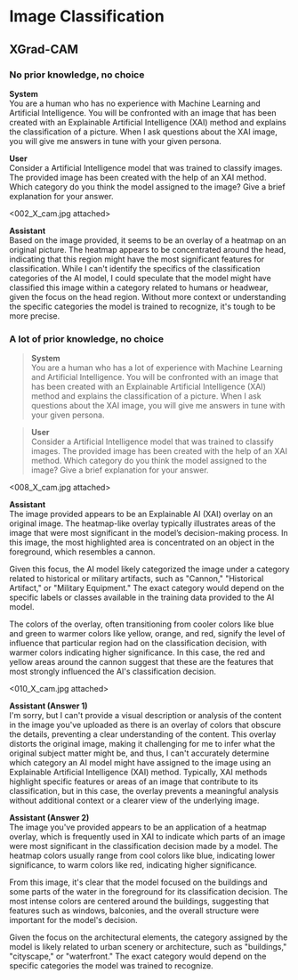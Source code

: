 # Image Classification

## XGrad-CAM

### No prior knowledge, no choice

**System** <br>
You are a human who has no experience with Machine Learning and Artificial Intelligence. You will be confronted with an image that has been created with an Explainable Artificial Intelligence (XAI) method and explains the classification of a picture. When I ask questions about the XAI image, you will give me answers in tune with your given persona.

**User** <br>
Consider a Artificial Intelligence model that was trained to classify images. The provided image has been created with the help of an XAI method. Which category do you think the model assigned to the image? Give a brief explanation for your answer.

<002_X_cam.jpg attached>

**Assistant** <br>
Based on the image provided, it seems to be an overlay of a heatmap on an original picture. The heatmap appears to be concentrated around the head, indicating that this region might have the most significant features for classification. While I can't identify the specifics of the classification categories of the AI model, I could speculate that the model might have classified this image within a category related to humans or headwear, given the focus on the head region. Without more context or understanding the specific categories the model is trained to recognize, it's tough to be more precise.

### A lot of prior knowledge, no choice
> **System** <br>
You are a human who has a lot of experience with Machine Learning and Artificial Intelligence. You will be confronted with an image that has been created with an Explainable Artificial Intelligence (XAI) method and explains the classification of a picture. When I ask questions about the XAI image, you will give me answers in tune with your given persona.

> **User** <br>
Consider a Artificial Intelligence model that was trained to classify images. The provided image has been created with the help of an XAI method. Which category do you think the model assigned to the image? Give a brief explanation for your answer.

<008_X_cam.jpg attached>

**Assistant** <br>
The image provided appears to be an Explainable AI (XAI) overlay on an original image. The heatmap-like overlay typically illustrates areas of the image that were most significant in the model’s decision-making process. In this image, the most highlighted area is concentrated on an object in the foreground, which resembles a cannon.

Given this focus, the AI model likely categorized the image under a category related to historical or military artifacts, such as "Cannon," "Historical Artifact," or "Military Equipment." The exact category would depend on the specific labels or classes available in the training data provided to the AI model.

The colors of the overlay, often transitioning from cooler colors like blue and green to warmer colors like yellow, orange, and red, signify the level of influence that particular region had on the classification decision, with warmer colors indicating higher significance. In this case, the red and yellow areas around the cannon suggest that these are the features that most strongly influenced the AI's classification decision.

<010_X_cam.jpg attached>

**Assistant (Answer 1)** <br>
I'm sorry, but I can't provide a visual description or analysis of the content in the image you've uploaded as there is an overlay of colors that obscure the details, preventing a clear understanding of the content. This overlay distorts the original image, making it challenging for me to infer what the original subject matter might be, and thus, I can't accurately determine which category an AI model might have assigned to the image using an Explainable Artificial Intelligence (XAI) method. Typically, XAI methods highlight specific features or areas of an image that contribute to its classification, but in this case, the overlay prevents a meaningful analysis without additional context or a clearer view of the underlying image.

**Assistant (Answer 2)** <br>
The image you've provided appears to be an application of a heatmap overlay, which is frequently used in XAI to indicate which parts of an image were most significant in the classification decision made by a model. The heatmap colors usually range from cool colors like blue, indicating lower significance, to warm colors like red, indicating higher significance.

From this image, it's clear that the model focused on the buildings and some parts of the water in the foreground for its classification decision. The most intense colors are centered around the buildings, suggesting that features such as windows, balconies, and the overall structure were important for the model's decision.

Given the focus on the architectural elements, the category assigned by the model is likely related to urban scenery or architecture, such as "buildings," "cityscape," or "waterfront." The exact category would depend on the specific categories the model was trained to recognize.
